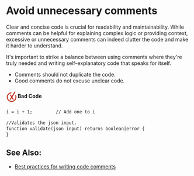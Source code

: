 # Avoid unnecessary comments

Clear and concise code is crucial for readability and maintainability. While comments can be helpful for explaining complex logic or providing context, excessive or unnecessary comments can indeed clutter the code and make it harder to understand. 

It's important to strike a balance between using comments where they're truly needed and writing self-explanatory code that speaks for itself.

- Comments should not duplicate the code.
- Good comments do not excuse unclear code.

<h4><img align="center" height="30" src="../img/BadCode.png"> Bad Code</h4>

```bal
i = i + 1;         // Add one to i
``` 

```bal
//Validates the json input.
function validate(json input) returns boolean|error {
}
``` 


## See Also:

- [Best practices for writing code comments](https://stackoverflow.blog/2021/12/23/best-practices-for-writing-code-comments/)